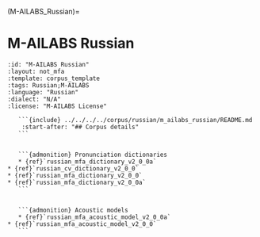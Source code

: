
(M-AILABS_Russian)=
# M-AILABS Russian

``````{corpus} M-AILABS Russian
:id: "M-AILABS Russian"
:layout: not_mfa
:template: corpus_template
:tags: Russian;M-AILABS
:language: "Russian"
:dialect: "N/A"
:license: "M-AILABS License"

   ```{include} ../../../../corpus/russian/m_ailabs_russian/README.md
    :start-after: "## Corpus details"
   ```


   ```{admonition} Pronunciation dictionaries
   * {ref}`russian_mfa_dictionary_v2_0_0a`
* {ref}`russian_cv_dictionary_v2_0_0`
* {ref}`russian_mfa_dictionary_v2_0_0`
* {ref}`russian_mfa_dictionary_v2_0_0a`
   ```


   ```{admonition} Acoustic models
   * {ref}`russian_mfa_acoustic_model_v2_0_0a`
* {ref}`russian_mfa_acoustic_model_v2_0_0`
   ```
``````
